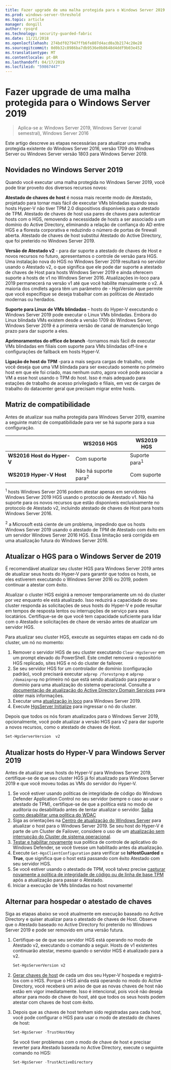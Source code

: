 ```yaml
---
title: Fazer upgrade de uma malha protegida para o Windows Server 2019
ms.prod: windows-server-threshold
ms.topic: article
manager: dongill
author: rpsqrd
ms.technology: security-guarded-fabric
ms.date: 11/21/2018
ms.openlocfilehash: 274bdf027947ffb6fe807d4acd0a3b2174c20e28
ms.sourcegitcommit: 0d0b32c8986ba7db9536e0b8648d4ddf9b03e452
ms.translationtype: MT
ms.contentlocale: pt-BR
ms.lasthandoff: 04/17/2019
ms.locfileid: "59867447"
---
```

# <a name="upgrade-a-guarded-fabric-to-windows-server-2019"></a>Fazer upgrade de uma malha protegida para o Windows Server 2019

> Aplica-se a: Windows Server 2019, Windows Server (canal semestral), Windows Server 2016

Este artigo descreve as etapas necessárias para atualizar uma malha protegida existente do Windows Server 2016, versão 1709 do Windows Server ou Windows Server versão 1803 para Windows Server 2019.

## <a name="whats-new-in-windows-server-2019"></a>Novidades no Windows Server 2019

Quando você executar uma malha protegida no Windows Server 2019, você pode tirar proveito dos diversos recursos novos:

**Atestado de chaves de host** é nossa mais recente modo de Atestado, projetado para tornar mais fácil de executar VMs blindadas quando seus hosts Hyper-V não tiver TPM 2.0 dispositivos disponíveis para o atestado de TPM. Atestado de chaves de host usa pares de chaves para autenticar hosts com o HGS, removendo a necessidade de hosts a ser associado a um domínio do Active Directory, eliminando a relação de confiança do AD entre HGS e a floresta corporativa e reduzindo o número de portas de firewall aberta. Atestado de chaves de host substitui Atestado do Active Directory, que foi preterido no Windows Server 2019.

**Versão de Atestado v2** - para dar suporte a atestado de chaves de Host e novos recursos no futuro, apresentamos o controle de versão para HGS. Uma instalação nova do HGS no Windows Server 2019 resultará no servidor usando o Atestado v2, o que significa que ele pode dar suporte a atestado de chaves de Host para hosts Windows Server 2019 e ainda oferecem suporte a hosts de v1 no Windows Server 2016. Atualizações in-loco para 2019 permanecerá na versão v1 até que você habilite manualmente o v2. A maioria dos cmdlets agora têm um parâmetro de - HgsVersion que permite que você especifique se deseja trabalhar com as políticas de Atestado modernas ou herdados.

**Suporte para Linux de VMs blindadas** – hosts do Hyper-V executando o Windows Server 2019 pode executar o Linux VMs blindadas. Embora do Linux blindada VMs existem desde a versão 1709 do Windows Server, Windows Server 2019 é a primeira versão de canal de manutenção longo prazo para dar suporte a eles.

**Aprimoramentos do office de branch** -tornamos mais fácil de executar VMs blindadas em filiais com suporte para VMs blindadas off-line e configurações de fallback em hosts Hyper-V.

**Ligação de host do TPM** -para a mais segura cargas de trabalho, onde você deseja que uma VM blindada para ser executado somente no primeiro host em que ele foi criado, mas nenhum outro, agora você pode associar a VM a esse host usando o TPM do host. Isso é mais adequado para estações de trabalho de acesso privilegiado e filiais, em vez de cargas de trabalho do datacenter geral que precisam migrar entre hosts.

## <a name="compatibility-matrix"></a>Matriz de compatibilidade

Antes de atualizar sua malha protegida para Windows Server 2019, examine a seguinte matriz de compatibilidade para ver se há suporte para a sua configuração.

|  | WS2016 HGS | WS2019 HGS|
|---|---|---|
|**WS2016 Host do Hyper-V** | Com suporte | Suporte para<sup>1</sup>|
|**WS2019 Hyper-V Host** | Não há suporte para<sup>2</sup> | Com suporte|

<sup>1</sup> hosts Windows Server 2016 podem atestar apenas em servidores Windows Server 2019 HGS usando o protocolo de Atestado v1. Não há suporte para os novos recursos que estão disponíveis exclusivamente no protocolo de Atestado v2, incluindo atestado de chaves de Host para hosts Windows Server 2016.

<sup>2</sup> a Microsoft está ciente de um problema, impedindo que os hosts Windows Server 2019 usando o atestado de TPM de Atestado com êxito em um servidor Windows Server 2016 HGS. Essa limitação será corrigida em uma atualização futura do Windows Server 2016.

## <a name="upgrade-hgs-to-windows-server-2019"></a>Atualizar o HGS para o Windows Server de 2019

É recomendável atualizar seu cluster HGS para Windows Server 2019 antes de atualizar seus hosts do Hyper-V para garantir que todos os hosts, se eles estiverem executando o Windows Server 2016 ou 2019, podem continuar a atestar com êxito.

Atualizar o cluster HGS exigirá a remover temporariamente um nó do cluster por vez enquanto ele está atualizado. Isso reduzirá a capacidade do seu cluster responda às solicitações de seus hosts do Hyper-V e pode resultar em tempos de resposta lentos ou interrupções de serviço para seus locatários. Certifique-se de que você tem capacidade suficiente para lidar com o Atestado e solicitações de chave de versão antes de atualizar um servidor HGS.

Para atualizar seu cluster HGS, execute as seguintes etapas em cada nó do cluster, um nó no momento:

1.  Remover o servidor HGS de seu cluster executando `Clear-HgsServer` em um prompt elevado do PowerShell. Este cmdlet removerá o repositório HGS replicado, sites HGS e nó do cluster de failover.
2.  Se seu servidor HGS for um controlador de domínio (configuração padrão), você precisará executar `adprep /forestprep` e `adprep /domainprep` no primeiro nó que está sendo atualizado para preparar o domínio para uma atualização do sistema operacional. Consulte a [documentação de atualização do Active Directory Domain Services](https://docs.microsoft.com/windows-server/identity/ad-ds/deploy/upgrade-domain-controllers#supported-in-place-upgrade-paths) para obter mais informações.
3.  Executar uma [atualização in loco](../../get-started-19/install-upgrade-migrate-19.md) para Windows Server 2019.
4.  Execute [HgsServer Initialize](guarded-fabric-configure-additional-hgs-nodes.md) para ingressar o nó do cluster.

Depois que todos os nós foram atualizados para o Windows Server 2019, opcionalmente, você pode atualizar a versão HGS para v2 para dar suporte a novos recursos, como o atestado de chaves de Host.

```powershell
Set-HgsServerVersion  v2
```

## <a name="upgrade-hyper-v-hosts-to-windows-server-2019"></a>Atualizar hosts do Hyper-V para Windows Server 2019

Antes de atualizar seus hosts do Hyper-V para Windows Server 2019, certifique-se de que seu cluster HGS já foi atualizado para Windows Server 2019 e que você moveu todas as VMs do servidor do Hyper-V.

1.  Se você estiver usando políticas de integridade de código do Windows Defender Application Control no seu servidor (sempre o caso ao usar o atestado de TPM), certifique-se de que a política está no modo de auditoria ou desabilitado antes de tentar atualizar o servidor. [Saiba como desabilitar uma política do WDAC](https://docs.microsoft.com/en-us/windows/security/threat-protection/windows-defender-application-control/disable-windows-defender-application-control-policies)
2.  Siga as orientações na [Centro de atualização do Windows Server](http://aka.ms/upgradecenter) para atualizar o host para o Windows Server 2019. Se seu host do Hyper-V é parte de um Cluster de Failover, considere o uso de um [atualização sem interrupção do Cluster de sistema operacional](../../failover-clustering/Cluster-Operating-System-Rolling-Upgrade.md).
3.  [Testar e habilitar novamente](https://docs.microsoft.com/en-us/windows/security/threat-protection/windows-defender-application-control/audit-windows-defender-application-control-policies) sua política de controle de aplicativo do Windows Defender, se você tivesse um habilitado antes da atualização.
4.  Execute `Get-HgsClientConfiguration` para verificar se **IsHostGuarded = True**, que significa que o host está passando com êxito Atestado com seu servidor HGS.
5.  Se você estiver usando o atestado de TPM, você talvez precise [capturar novamente a política de integridade de código ou de linha de base TPM](guarded-fabric-add-host-information-for-tpm-trusted-attestation.md) após a atualização para passar o Atestado.
6.  Iniciar a execução de VMs blindadas no host novamente!

## <a name="switch-to-host-key-attestation"></a>Alternar para hospedar o atestado de chaves

Siga as etapas abaixo se você atualmente em execução baseado no Active Directory e quiser atualizar para o atestado de chaves de Host. Observe que o Atestado baseado no Active Directory foi preterido no Windows Server 2019 e pode ser removido em uma versão futura.

1.  Certifique-se de que seu servidor HGS está operando no modo de Atestado v2, executando o comando a seguir. Hosts de v1 existentes continuarão atestar, mesmo quando o servidor HGS é atualizado para a v2.

    ```powershell
    Set-HgsServerVersion v2
    ```

2.  [Gerar chaves de host](guarded-fabric-create-host-key.md) de cada um dos seu Hyper-V hospeda e registrá-los com o HGS. Porque o HGS ainda está operando no modo do Active Directory, você receberá um aviso de que as novas chaves de host não estão em vigor imediatamente. Isso é intencional, pois você não deseja alterar para modo de chave do host, até que todos os seus hosts podem atestar com chaves de host com êxito.

3.  Depois que as chaves de host tenham sido registradas para cada host, você pode configurar o HGS para usar o modo de atestado de chaves de host:

    ```powershell
    Set-HgsServer -TrustHostKey
    ```

    Se você tiver problemas com o modo de chave de host e precisar reverter para Atestado baseada no Active Directory, execute o seguinte comando no HGS:

    ```powershell
    Set-HgsServer -TrustActiveDirectory
    ```